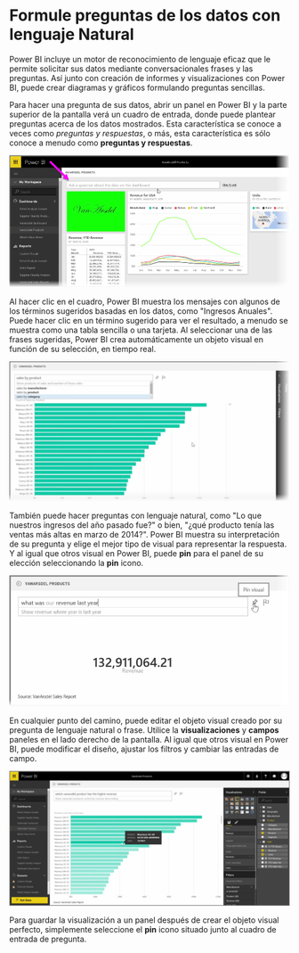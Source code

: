 <properties
   pageTitle="Formule preguntas de los datos con lenguaje Natural"
   description="Usar preguntas y respuestas para obtener los elementos visuales y rapidísimas insights"
   services="powerbi"
   documentationCenter=""
   authors="davidiseminger"
   manager="mblythe"
   backup=""
   editor=""
   tags=""
   qualityFocus="no"
   qualityDate=""
   featuredVideoId="qMf7OLJfCz8"
   featuredVideoThumb=""
   courseDuration="9m"/>

<tags
   ms.service="powerbi"
   ms.devlang="NA"
   ms.topic="get-started-article"
   ms.tgt_pltfrm="NA"
   ms.workload="powerbi"
   ms.date="09/29/2016"
   ms.author="davidi"/>

# Formule preguntas de los datos con lenguaje Natural

Power BI incluye un motor de reconocimiento de lenguaje eficaz que le permite solicitar sus datos mediante conversacionales frases y las preguntas. Así junto con creación de informes y visualizaciones con Power BI, puede crear diagramas y gráficos formulando preguntas sencillas.

Para hacer una pregunta de sus datos, abrir un panel en Power BI y la parte superior de la pantalla verá un cuadro de entrada, donde puede plantear preguntas acerca de los datos mostrados. Esta característica se conoce a veces como *preguntas y respuestas*, o más, esta característica es sólo conoce a menudo como **preguntas y respuestas**.

![](media/powerbi-learning-4-3-asking-questions-natural-language/4-3_1.png)

Al hacer clic en el cuadro, Power BI muestra los mensajes con algunos de los términos sugeridos basadas en los datos, como "Ingresos Anuales". Puede hacer clic en un término sugerido para ver el resultado, a menudo se muestra como una tabla sencilla o una tarjeta. Al seleccionar una de las frases sugeridas, Power BI crea automáticamente un objeto visual en función de su selección, en tiempo real.

![](media/powerbi-learning-4-3-asking-questions-natural-language/4-3_2.png)

También puede hacer preguntas con lenguaje natural, como "Lo que nuestros ingresos del año pasado fue?" o bien, "¿qué producto tenía las ventas más altas en marzo de 2014?". Power BI muestra su interpretación de su pregunta y elige el mejor tipo de visual para representar la respuesta. Y al igual que otros visual en Power BI, puede **pin** para el panel de su elección seleccionando la **pin** icono.

![](media/powerbi-learning-4-3-asking-questions-natural-language/4-3_3.png)

En cualquier punto del camino, puede editar el objeto visual creado por su pregunta de lenguaje natural o frase. Utilice la **visualizaciones** y **campos** paneles en el lado derecho de la pantalla. Al igual que otros visual en Power BI, puede modificar el diseño, ajustar los filtros y cambiar las entradas de campo.

![](media/powerbi-learning-4-3-asking-questions-natural-language/4-3_4.png)

Para guardar la visualización a un panel después de crear el objeto visual perfecto, simplemente seleccione el **pin** icono situado junto al cuadro de entrada de pregunta.
